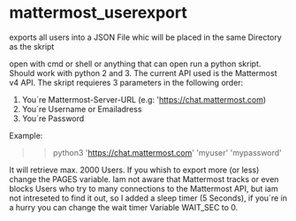 # mattermost_userexport

exports all users into a JSON File whic will be placed in the same Directory as the skript

open with cmd or shell or anything that can open run a python skript. Should work with python 2 and 3. The current API used is the Mattermost v4 API.
The skript requieres 3 parameters in the following order: 
1. You´re Mattermost-Server-URL (e.g: 'https://chat.mattermost.com)
2. You´re Username or Emailadress
3. You´re Password

Example:
>>python3 'https://chat.mattermost.com' 'myuser' 'mypassword'

It will retrieve max. 2000 Users. If you whish to export more (or less) change the PAGES variable. Iam not aware that Mattermost tracks or even blocks Users who try to many connections to the Mattermost API, but iam not intreseted to find it out, so I added a sleep timer (5 Seconds), if you´re in a hurry you can change the wait timer Variable WAIT_SEC to 0.
